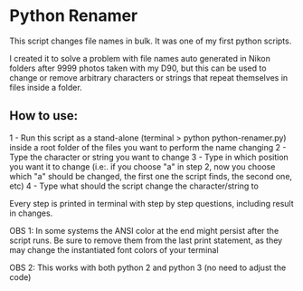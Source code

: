 # Python Renamer
This script changes file names in bulk. It was one of my first python scripts.

I created it to solve a problem with file names auto generated in Nikon folders after 9999 photos taken with my D90, but this can be used to change or remove arbitrary characters or strings that repeat themselves in files inside a folder.

## How to use:

1 - Run this script as a stand-alone (terminal > python python-renamer.py) inside a root folder of the files you want to perform the name changing
2 - Type the character or string you want to change
3 - Type in which position you want it to change (i.e:. if you choose "a" in step 2, now you choose which "a" should be changed, the first one the script finds, the second one, etc)
4 - Type what should the script change the character/string to

Every step is printed in terminal with step by step questions, including result in changes.

OBS 1: In some systems the ANSI color at the end might persist after the script runs. Be sure to remove them from the last print statement, as they may change the instantiated font colors of your terminal

OBS 2: This works with both python 2 and python 3 (no need to adjust the code)
